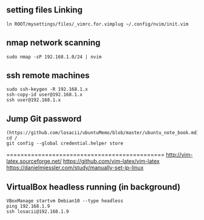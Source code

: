 ## setting files Linking
    ln ROOT/mysettings/files/_vimrc.for.vimplug ~/.config/nvim/init.vim

## nmap network scanning
    sudo nmap -sP 192.168.1.0/24 | nvim

## ssh remote machines
    sudo ssh-keygen -R 192.168.1.x
    ssh-copy-id user@192.168.1.x
    ssh user@192.168.1.x

## Jump Git password
    (https://github.com/losacii/ubuntuMemo/blob/master/ubuntu_note_book.md)
    cd /
    git config --global credential.helper store

=============================================
    http://vim-latex.sourceforge.net/
    https://github.com/vim-latex/vim-latex
    https://danielmiessler.com/study/manually-set-ip-linux

## VirtualBox headless running (in background)
    VBoxManage startvm Debian10 --type headless
    ping 192.168.1.9
    ssh losacii@192.168.1.9
